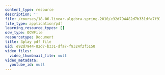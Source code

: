 ```yaml
---
content_type: resource
description: ''
file: /courses/18-06-linear-algebra-spring-2010/e92d794482d7b331dfa7f9324f2f5150_UCc9q_cAhho.pdf
file_type: application/pdf
learning_resource_types: []
ocw_type: OCWFile
resourcetype: Document
title: 3play pdf file
uid: e92d7944-82d7-b331-dfa7-f9324f2f5150
video_files:
  video_thumbnail_file: null
video_metadata:
  youtube_id: null
---
```

